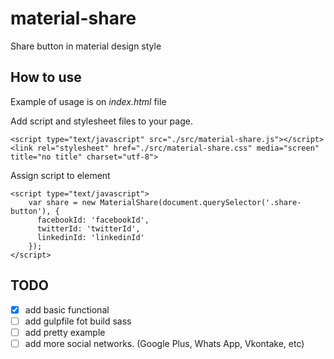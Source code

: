 # material-share

Share button in material design style

## How to use

Example of usage is on *index.html* file

Add script and stylesheet files to your page.

```
<script type="text/javascript" src="./src/material-share.js"></script>
<link rel="stylesheet" href="./src/material-share.css" media="screen" title="no title" charset="utf-8">
```

Assign script to element 

```
<script type="text/javascript">
    var share = new MaterialShare(document.querySelector('.share-button'), {
      facebookId: 'facebookId',
      twitterId: 'twitterId',
      linkedinId: 'linkedinId'
    });
</script>

```

## TODO

- [x] add basic functional
- [ ] add gulpfile fot build sass
- [ ] add pretty example
- [ ] add more social networks. (Google Plus, Whats App, Vkontake, etc)
